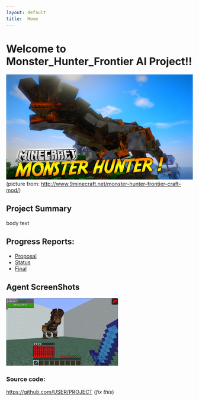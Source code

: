 ```yaml
---
layout: default
title:  Home
---
```



# Welcome to Monster_Hunter_Frontier AI Project!!
![MHFC](MHF.jpg)
(picture from: http://www.9minecraft.net/monster-hunter-frontier-craft-mod/)


## Project Summary
  body text

## Progress Reports:

- [Proposal](proposal.html)
- [Status](status.html)
- [Final](final.html)



## Agent ScreenShots
<img src="barroth1.jpg" height="60%" width="60%">



### Source code:
https://github.com/USER/PROJECT (_fix this_)

